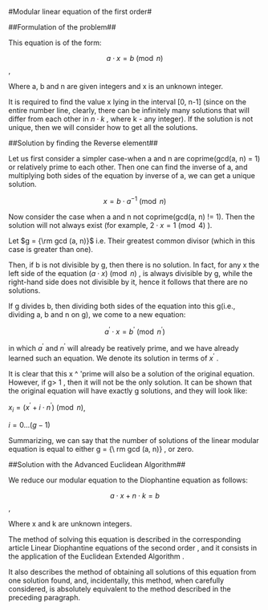 <!--?title Modular linear equation -->
#Modular linear equation of the first order#

##Formulation of the problem##

This equation is of the form:

$$a \cdot x = b \pmod n$$,

Where a, b and n are given integers and x is an unknown integer.

It is required to find the value x lying in the interval [0, n-1] (since on the entire number line, clearly, there can be infinitely many solutions that will differ from each other in $n \cdot k$ , where k - any integer). If the solution is not unique, then we will consider how to get all the solutions.

##Solution by finding the Reverse element##

Let us first consider a simpler case-when a and n are coprime(gcd(a, n) = 1) or relatively prime to each other. Then one can find the inverse of a, and multiplying both sides of the equation by inverse of a, we can get a unique solution.

$$x = b \cdot a ^ {- 1} \pmod n$$

Now consider the case when a and n not coprime(gcd(a, n) != 1). Then the solution will not always exist (for example, $2\cdot x = 1\pmod 4$ ).

Let $g = {\rm gcd (a, n)}$ i.e. Their greatest common divisor (which in this case is greater than one).

Then, if b is not divisible by g, then there is no solution. In fact, for any x the left side of the equation $(a\cdot x)\pmod n$ , is always divisible by g, while the right-hand side does not divisible by it, hence it follows that there are no solutions.

If g divides b, then dividing both sides of the equation into this g(i.e., dividing a, b and n on g), we come to a new equation:

$$a^\prime\cdot x = b^\prime\pmod{n^\prime}$$

in which $a^\prime$ and $n^\prime$ will already be reatively prime, and we have already learned such an equation. We denote its solution in terms of $x^\prime$ .

It is clear that this x ^ 'prime will also be a solution of the original equation. However, if g> 1 , then it will not be the only solution. It can be shown that the original equation will have exactly g solutions, and they will look like:

$x_i = (x^\prime + i\cdot n^\prime) \pmod n$,

$i = 0\ldots(g-1)$

Summarizing, we can say that the number of solutions of the linear modular equation is equal to either g = {\ rm gcd (a, n)} , or zero.

##Solution with the Advanced Euclidean Algorithm##

We reduce our modular equation to the Diophantine equation as follows:

$$a \cdot x + n \cdot k = b$$,

Where x and k are unknown integers.

The method of solving this equation is described in the corresponding article Linear Diophantine equations of the second order , and it consists in the application of the Euclidean Extended Algorithm .

It also describes the method of obtaining all solutions of this equation from one solution found, and, incidentally, this method, when carefully considered, is absolutely equivalent to the method described in the preceding paragraph.
